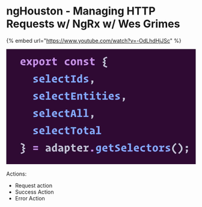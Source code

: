 # ngHouston - Managing HTTP Requests w/ NgRx w/ Wes Grimes

{% embed url="https://www.youtube.com/watch?v=-OdLhdHjJSc" %}

![](../.gitbook/assets/image%20%2837%29.png)

Actions:  
- Request action  
- Success Action  
- Error Action  






